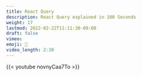 ```yaml
---
title: React Query
description: React Query explained in 100 Seconds
weight: 17
lastmod: 2022-02-22T11:11:30-09:00
draft: false
vimeo: 
emoji: 🔎
video_length: 2:30
---
```


<div class="vid-center">
{{< youtube novnyCaa7To >}}
</div>
